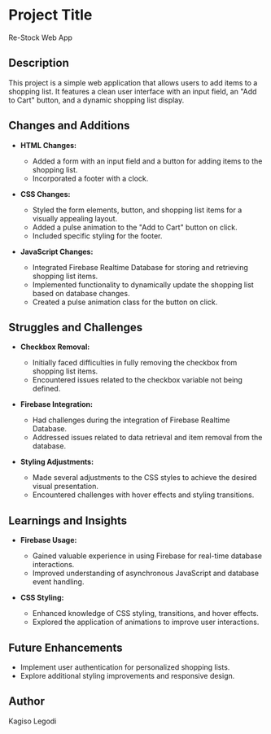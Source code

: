 # Project Title

Re-Stock Web App

## Description

This project is a simple web application that allows users to add items to a shopping list. It features a clean user interface with an input field, an "Add to Cart" button, and a dynamic shopping list display.

## Changes and Additions

- **HTML Changes:**
  - Added a form with an input field and a button for adding items to the shopping list.
  - Incorporated a footer with a clock.

- **CSS Changes:**
  - Styled the form elements, button, and shopping list items for a visually appealing layout.
  - Added a pulse animation to the "Add to Cart" button on click.
  - Included specific styling for the footer.

- **JavaScript Changes:**
  - Integrated Firebase Realtime Database for storing and retrieving shopping list items.
  - Implemented functionality to dynamically update the shopping list based on database changes.
  - Created a pulse animation class for the button on click.

## Struggles and Challenges

- **Checkbox Removal:**
  - Initially faced difficulties in fully removing the checkbox from shopping list items.
  - Encountered issues related to the checkbox variable not being defined.

- **Firebase Integration:**
  - Had challenges during the integration of Firebase Realtime Database.
  - Addressed issues related to data retrieval and item removal from the database.

- **Styling Adjustments:**
  - Made several adjustments to the CSS styles to achieve the desired visual presentation.
  - Encountered challenges with hover effects and styling transitions.

## Learnings and Insights

- **Firebase Usage:**
  - Gained valuable experience in using Firebase for real-time database interactions.
  - Improved understanding of asynchronous JavaScript and database event handling.

- **CSS Styling:**
  - Enhanced knowledge of CSS styling, transitions, and hover effects.
  - Explored the application of animations to improve user interactions.

## Future Enhancements

- Implement user authentication for personalized shopping lists.
- Explore additional styling improvements and responsive design.

## Author

Kagiso Legodi

